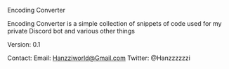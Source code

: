 Encoding Converter

Encoding Converter is a simple collection of snippets of code used for my private Discord bot and various other things

Version:
0.1

Contact:
Email: Hanzziworld@Gmail.com
Twitter: @Hanzzzzzzi
